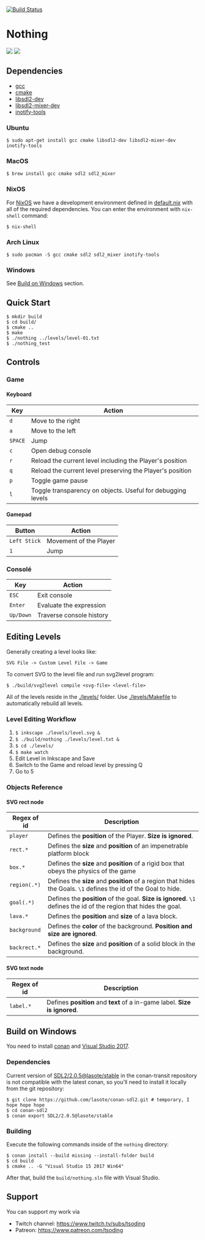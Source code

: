 [![Build Status](https://travis-ci.org/tsoding/nothing.svg?branch=master)](https://travis-ci.org/tsoding/nothing)

# Nothing

![](https://i.imgur.com/7mECYKU.gif)
![](https://i.imgur.com/ABcJqB5.gif)

## Dependencies

- [gcc]
- [cmake]
- [libsdl2-dev]
- [libsdl2-mixer-dev]
- [inotify-tools]

### Ubuntu

```console
$ sudo apt-get install gcc cmake libsdl2-dev libsdl2-mixer-dev inotify-tools
```

### MacOS

```console
$ brew install gcc cmake sdl2 sdl2_mixer
```

### NixOS

For [NixOS] we have a development environment defined in [default.nix]
with all of the required dependencies. You can enter the environment
with `nix-shell` command:

```console
$ nix-shell
```

### Arch Linux

```console
$ sudo pacman -S gcc cmake sdl2 sdl2_mixer inotify-tools
```

### Windows

See [Build on Windows][build-on-windows] section.

## Quick Start

```console
$ mkdir build
$ cd build/
$ cmake ..
$ make
$ ./nothing ../levels/level-01.txt
$ ./nothing_test
```

## Controls

### Game

#### Keyboard

| Key     | Action                                                      |
|---------|-------------------------------------------------------------|
| `d`     | Move to the right                                           |
| `a`     | Move to the left                                            |
| `SPACE` | Jump                                                        |
| `c`     | Open debug console                                          |
| `r`     | Reload the current level including the Player's position    |
| `q`     | Reload the current level preserving the Player's position   |
| `p`     | Toggle game pause                                           |
| `l`     | Toggle transparency on objects. Useful for debugging levels |

#### Gamepad

| Button       | Action                 |
|--------------|------------------------|
| `Left Stick` | Movement of the Player |
| `1`          | Jump                   |

### Consolé

| Key       | Action                   |
|-----------|--------------------------|
| `ESC`     | Exit console             |
| `Enter`   | Evaluate the expression  |
| `Up/Down` | Traverse console history |

## Editing Levels

Generally creating a level looks like:

```
SVG File -> Custom Level File -> Game
```

To convert SVG to the level file and run svg2level program:

```console
$ ./build/svg2level compile <svg-file> <level-file>
```

All of the levels reside in the [./levels/] folder. Use
[./levels/Makefile] to automatically rebuild all levels.

### Level Editing Workflow

1. `$ inkscape ./levels/level.svg &`
2. `$ ./build/nothing ./levels/level.txt &`
3. `$ cd ./levels/`
4. `$ make watch`
5. Edit Level in Inkscape and Save
6. Switch to the Game and reload level by pressing Q
7. Go to 5

### Objects Reference

#### SVG rect node

| Regex of id  | Description                                                                                                       |
|--------------|-------------------------------------------------------------------------------------------------------------------|
| `player`     | Defines the **position** of the Player. **Size is ignored**.                                                      |
| `rect.*`     | Defines the **size** and **position** of an impenetrable platform block                                           |
| `box.*`      | Defines the **size** and **position** of a rigid box that obeys the physics of the game                           |
| `region(.*)` | Defines the **size** and **position** of a region that hides the Goals. `\1` defines the id of the Goal to hide.  |
| `goal(.*)`   | Defines the **position** of the goal. **Size is ignored**. `\1` defines the id of the region that hides the goal. |
| `lava.*`     | Defines the **position** and **size** of a lava block.                                                            |
| `background` | Defines the **color** of the background. **Position and size are ignored**.                                       |
| `backrect.*` | Defines the **size** and **position** of a solid block in the background.                                         |

#### SVG text node

| Regex of id | Description                                                                |
|-------------|----------------------------------------------------------------------------|
| `label.*`   | Defines **position** and **text** of a in-game label. **Size is ignored**. |

## Build on Windows

You need to install [conan][] and [Visual Studio 2017][visual-studio].

### Dependencies

Current version of [SDL2/2.0.5@lasote/stable][conan-sdl2] in the conan-transit
repository is not compatible with the latest conan, so you'll need to install
it locally from the git repository:

```console
$ git clone https://github.com/lasote/conan-sdl2.git # temporary, I hope hope hope
$ cd conan-sdl2
$ conan export SDL2/2.0.5@lasote/stable
```

### Building

Execute the following commands inside of the `nothing` directory:

```console
$ conan install --build missing --install-folder build
$ cd build
$ cmake .. -G "Visual Studio 15 2017 Win64"
```

After that, build the `build/nothing.sln` file with Visual Studio.

## Support

You can support my work via

- Twitch channel: https://www.twitch.tv/subs/tsoding
- Patreon: https://www.patreon.com/tsoding

[conan]: https://www.conan.io/
[conan-sdl2]: https://bintray.com/conan/conan-transit/SDL2%3Alasote/2.0.5%3Astable
[visual-studio]: https://www.visualstudio.com/
[svg2rects.py]: ./devtools/svg2rects.py
[./levels/]: ./levels/
[./levels/Makefile]: ./levels/Makefile
[gcc]: https://gcc.gnu.org/
[cmake]: https://cmake.org/
[libsdl2-dev]: https://www.libsdl.org/
[libsdl2-mixer-dev]: https://www.libsdl.org/projects/SDL_mixer/
[NixOS]: https://nixos.org/
[default.nix]: ./default.nix
[build-on-windows]: #build-on-windows
[inotify-tools]: https://github.com/rvoicilas/inotify-tools
